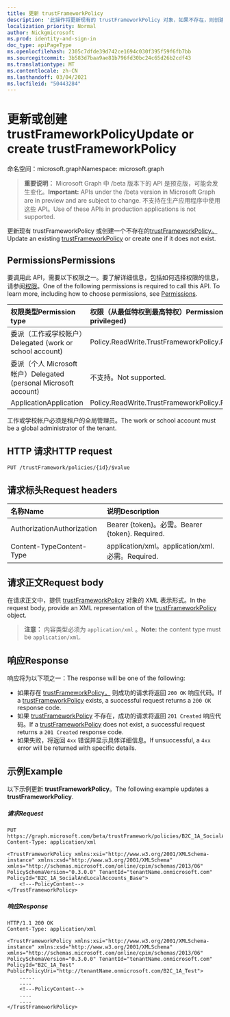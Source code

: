 ```yaml
---
title: 更新 trustFrameworkPolicy
description: '此操作将更新现有的 trustFrameworkPolicy 对象，如果不存在，则创建一个。 '
localization_priority: Normal
author: Nickgmicrosoft
ms.prod: identity-and-sign-in
doc_type: apiPageType
ms.openlocfilehash: 2305c7dfde39d742ce1694c030f395f59f6fb7bb
ms.sourcegitcommit: 3b583d7baa9ae81b796fd30bc24c65d26b2cdf43
ms.translationtype: MT
ms.contentlocale: zh-CN
ms.lasthandoff: 03/04/2021
ms.locfileid: "50443284"
---
```

# <a name="update-or-create-trustframeworkpolicy"></a><span data-ttu-id="adbd6-103">更新或创建 trustFrameworkPolicy</span><span class="sxs-lookup"><span data-stu-id="adbd6-103">Update or create trustFrameworkPolicy</span></span>

<span data-ttu-id="adbd6-104">命名空间：microsoft.graph</span><span class="sxs-lookup"><span data-stu-id="adbd6-104">Namespace: microsoft.graph</span></span>

><span data-ttu-id="adbd6-105">**重要说明：** Microsoft Graph 中 /beta 版本下的 API 是预览版，可能会发生变化。</span><span class="sxs-lookup"><span data-stu-id="adbd6-105">**Important:** APIs under the /beta version in Microsoft Graph are in preview and are subject to change.</span></span> <span data-ttu-id="adbd6-106">不支持在生产应用程序中使用这些 API。</span><span class="sxs-lookup"><span data-stu-id="adbd6-106">Use of these APIs in production applications is not supported.</span></span>

<span data-ttu-id="adbd6-107">更新现有 trustFrameworkPolicy 或创建一个不存在的[trustFrameworkPolicy。](../resources/trustframeworkpolicy.md)</span><span class="sxs-lookup"><span data-stu-id="adbd6-107">Update an existing [trustFrameworkPolicy](../resources/trustframeworkpolicy.md) or create one if it does not exist.</span></span>

## <a name="permissions"></a><span data-ttu-id="adbd6-108">Permissions</span><span class="sxs-lookup"><span data-stu-id="adbd6-108">Permissions</span></span>

<span data-ttu-id="adbd6-p102">要调用此 API，需要以下权限之一。要了解详细信息，包括如何选择权限的信息，请参阅[权限](/graph/permissions-reference.md)。</span><span class="sxs-lookup"><span data-stu-id="adbd6-p102">One of the following permissions is required to call this API. To learn more, including how to choose permissions, see [Permissions](/graph/permissions-reference.md).</span></span>

|<span data-ttu-id="adbd6-111">权限类型</span><span class="sxs-lookup"><span data-stu-id="adbd6-111">Permission type</span></span>      | <span data-ttu-id="adbd6-112">权限（从最低特权到最高特权）</span><span class="sxs-lookup"><span data-stu-id="adbd6-112">Permissions (from least to most privileged)</span></span>              |
|:--------------------|:---------------------------------------------------------|
|<span data-ttu-id="adbd6-113">委派（工作或学校帐户）</span><span class="sxs-lookup"><span data-stu-id="adbd6-113">Delegated (work or school account)</span></span>|<span data-ttu-id="adbd6-114">Policy.ReadWrite.TrustFramework</span><span class="sxs-lookup"><span data-stu-id="adbd6-114">Policy.ReadWrite.TrustFramework</span></span>|
|<span data-ttu-id="adbd6-115">委派（个人 Microsoft 帐户）</span><span class="sxs-lookup"><span data-stu-id="adbd6-115">Delegated (personal Microsoft account)</span></span>| <span data-ttu-id="adbd6-116">不支持。</span><span class="sxs-lookup"><span data-stu-id="adbd6-116">Not supported.</span></span>|
|<span data-ttu-id="adbd6-117">Application</span><span class="sxs-lookup"><span data-stu-id="adbd6-117">Application</span></span>|<span data-ttu-id="adbd6-118">Policy.ReadWrite.TrustFramework</span><span class="sxs-lookup"><span data-stu-id="adbd6-118">Policy.ReadWrite.TrustFramework</span></span>|

<span data-ttu-id="adbd6-119">工作或学校帐户必须是租户的全局管理员。</span><span class="sxs-lookup"><span data-stu-id="adbd6-119">The work or school account must be a global administrator of the tenant.</span></span>

## <a name="http-request"></a><span data-ttu-id="adbd6-120">HTTP 请求</span><span class="sxs-lookup"><span data-stu-id="adbd6-120">HTTP request</span></span>

<!-- { "blockType": "ignored" } -->

```http
PUT /trustFramework/policies/{id}/$value
```

## <a name="request-headers"></a><span data-ttu-id="adbd6-121">请求标头</span><span class="sxs-lookup"><span data-stu-id="adbd6-121">Request headers</span></span>

|<span data-ttu-id="adbd6-122">名称</span><span class="sxs-lookup"><span data-stu-id="adbd6-122">Name</span></span>|<span data-ttu-id="adbd6-123">说明</span><span class="sxs-lookup"><span data-stu-id="adbd6-123">Description</span></span>|
|:---------------|:----------|
|<span data-ttu-id="adbd6-124">Authorization</span><span class="sxs-lookup"><span data-stu-id="adbd6-124">Authorization</span></span>|<span data-ttu-id="adbd6-p103">Bearer {token}。必需。</span><span class="sxs-lookup"><span data-stu-id="adbd6-p103">Bearer {token}. Required.</span></span>|
|<span data-ttu-id="adbd6-127">Content-Type</span><span class="sxs-lookup"><span data-stu-id="adbd6-127">Content-Type</span></span>|<span data-ttu-id="adbd6-128">application/xml。</span><span class="sxs-lookup"><span data-stu-id="adbd6-128">application/xml.</span></span> <span data-ttu-id="adbd6-129">必需。</span><span class="sxs-lookup"><span data-stu-id="adbd6-129">Required.</span></span>|

## <a name="request-body"></a><span data-ttu-id="adbd6-130">请求正文</span><span class="sxs-lookup"><span data-stu-id="adbd6-130">Request body</span></span>

<span data-ttu-id="adbd6-131">在请求正文中，提供 [trustFrameworkPolicy](../resources/trustframeworkpolicy.md) 对象的 XML 表示形式。</span><span class="sxs-lookup"><span data-stu-id="adbd6-131">In the request body, provide an XML representation of the [trustFrameworkPolicy](../resources/trustframeworkpolicy.md) object.</span></span> 

><span data-ttu-id="adbd6-132">**注意：** 内容类型必须为 `application/xml` 。</span><span class="sxs-lookup"><span data-stu-id="adbd6-132">**Note:** the content type must be `application/xml`.</span></span>

## <a name="response"></a><span data-ttu-id="adbd6-133">响应</span><span class="sxs-lookup"><span data-stu-id="adbd6-133">Response</span></span>

<span data-ttu-id="adbd6-134">响应将为以下项之一：</span><span class="sxs-lookup"><span data-stu-id="adbd6-134">The response will be one of the following:</span></span>
- <span data-ttu-id="adbd6-135">如果存在 [trustFrameworkPolicy，](../resources/trustframeworkpolicy.md) 则成功的请求将返回 `200 OK` 响应代码。</span><span class="sxs-lookup"><span data-stu-id="adbd6-135">If a [trustFrameworkPolicy](../resources/trustframeworkpolicy.md) exists, a successful request returns a `200 OK` response code.</span></span>
- <span data-ttu-id="adbd6-136">如果 [trustFrameworkPolicy](../resources/trustframeworkpolicy.md) 不存在，成功的请求将返回 `201 Created` 响应代码。</span><span class="sxs-lookup"><span data-stu-id="adbd6-136">If a [trustFrameworkPolicy](../resources/trustframeworkpolicy.md) does not exist, a successful request returns a `201 Created` response code.</span></span>
- <span data-ttu-id="adbd6-137">如果失败，将返回 `4xx` 错误并显示具体详细信息。</span><span class="sxs-lookup"><span data-stu-id="adbd6-137">If unsuccessful, a `4xx` error will be returned with specific details.</span></span>

## <a name="example"></a><span data-ttu-id="adbd6-138">示例</span><span class="sxs-lookup"><span data-stu-id="adbd6-138">Example</span></span>

<span data-ttu-id="adbd6-139">以下示例更新 **trustFrameworkPolicy**。</span><span class="sxs-lookup"><span data-stu-id="adbd6-139">The following example updates a **trustFrameworkPolicy**.</span></span>

##### <a name="request"></a><span data-ttu-id="adbd6-140">请求</span><span class="sxs-lookup"><span data-stu-id="adbd6-140">Request</span></span>

<!-- {
  "blockType": "ignored",
  "name": "update_trustframeworkpolicy"
}-->
```http
PUT https://graph.microsoft.com/beta/trustFramework/policies/B2C_1A_SocialAndLocalAccounts_Base/$value
Content-Type: application/xml

<TrustFrameworkPolicy xmlns:xsi="http://www.w3.org/2001/XMLSchema-instance" xmlns:xsd="http://www.w3.org/2001/XMLSchema" xmlns="http://schemas.microsoft.com/online/cpim/schemas/2013/06" PolicySchemaVersion="0.3.0.0" TenantId="tenantName.onmicrosoft.com" PolicyId="B2C_1A_SocialAndLocalAccounts_Base">
    <!---PolicyContent-->
</TrustFrameworkPolicy>
```

##### <a name="response"></a><span data-ttu-id="adbd6-141">响应</span><span class="sxs-lookup"><span data-stu-id="adbd6-141">Response</span></span>

<!-- {
  "blockType": "ignored",
  "truncated": true
} -->
```http
HTTP/1.1 200 OK
Content-Type: application/xml

<TrustFrameworkPolicy xmlns:xsi="http://www.w3.org/2001/XMLSchema-instance" xmlns:xsd="http://www.w3.org/2001/XMLSchema" xmlns="http://schemas.microsoft.com/online/cpim/schemas/2013/06" PolicySchemaVersion="0.3.0.0" TenantId="tenantName.onmicrosoft.com" PolicyId="B2C_1A_Test" PublicPolicyUri="http://tenantName.onmicrosoft.com/B2C_1A_Test">
    .....
    ....
    <!---PolicyContent-->
    ....
    ....
</TrustFrameworkPolicy>
```

<!-- uuid: 8fcb5dbc-d5aa-4681-8e31-b001d5168d79
2015-10-25 14:57:30 UTC -->
<!-- {
  "type": "#page.annotation",
  "description": "Update trustframeworkpolicy",
  "keywords": "",
  "section": "documentation",
  "tocPath": ""
}-->


